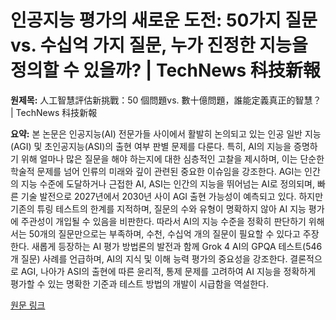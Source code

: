 # 인공지능 평가의 새로운 도전: 50가지 질문 vs. 수십억 가지 질문, 누가 진정한 지능을 정의할 수 있을까? | TechNews 科技新報

**원제목:** 人工智慧評估新挑戰：50 個問題vs. 數十億問題，誰能定義真正的智慧？ | TechNews 科技新報

**요약:** 본 논문은 인공지능(AI) 전문가들 사이에서 활발히 논의되고 있는 인공 일반 지능(AGI) 및 초인공지능(ASI)의 출현 여부 판별 문제를 다룬다. 특히, AI의 지능을 증명하기 위해 얼마나 많은 질문을 해야 하는지에 대한 심층적인 고찰을 제시하며, 이는 단순한 학술적 문제를 넘어 인류의 미래와 깊이 관련된 중요한 이슈임을 강조한다. AGI는 인간의 지능 수준에 도달하거나 근접한 AI, ASI는 인간의 지능을 뛰어넘는 AI로 정의되며,  빠른 기술 발전으로 2027년에서 2030년 사이 AGI 출현 가능성이 예측되고 있다. 하지만 기존의 튜링 테스트의 한계를 지적하며,  질문의 수와 유형이 명확하지 않아 AI 지능 평가에 주관성이 개입될 수 있음을 비판한다. 따라서 AI의 지능 수준을 정확히 판단하기 위해서는 50개의 질문만으로는 부족하며, 수천, 수십억 개의 질문이 필요할 수 있다고 주장한다.  새롭게 등장하는 AI 평가 방법론의 발전과 함께 Grok 4 AI의 GPQA 테스트(546개 질문) 사례를 언급하며, AI의 지식 및 이해 능력 평가의 중요성을 강조한다.  결론적으로 AGI, 나아가 ASI의 출현에 따른 윤리적, 통제 문제를 고려하여 AI 지능을 정확하게 평가할 수 있는 명확한 기준과 테스트 방법의 개발이 시급함을 역설한다.

[원문 링크](https://technews.tw/2025/07/21/the-number-of-questions-that-agi-and-ai-superintelligence-need-to-answer-for-proof-of-intelligence/)
